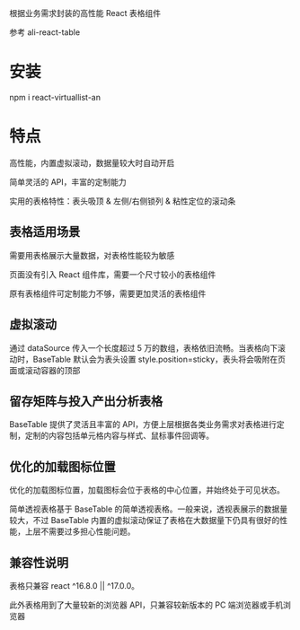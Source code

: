 根据业务需求封装的高性能 React 表格组件

参考 ali-react-table

# 安装
npm i react-virtuallist-an

# 特点

高性能，内置虚拟滚动，数据量较大时自动开启

简单灵活的 API，丰富的定制能力

实用的表格特性：表头吸顶 & 左侧/右侧锁列 & 粘性定位的滚动条

## 表格适用场景

需要用表格展示大量数据，对表格性能较为敏感

页面没有引入 React 组件库，需要一个尺寸较小的表格组件

原有表格组件可定制能力不够，需要更加灵活的表格组件

## 虚拟滚动 
通过 dataSource 传入一个长度超过 5 万的数组，表格依旧流畅。当表格向下滚动时，BaseTable 默认会为表头设置 style.position=sticky，表头将会吸附在页面或滚动容器的顶部


## 留存矩阵与投入产出分析表格 
BaseTable 提供了灵活且丰富的 API，方便上层根据各类业务需求对表格进行定制，定制的内容包括单元格内容与样式、鼠标事件回调等。 


## 优化的加载图标位置

优化的加载图标位置，加载图标会位于表格的中心位置，并始终处于可见状态。


简单透视表格基于 BaseTable 的简单透视表格。一般来说，透视表展示的数据量较大，不过 BaseTable 内置的虚拟滚动保证了表格在大数据量下仍具有很好的性能，上层不需要过多担心性能问题。

## 兼容性说明
表格只兼容 react ^16.8.0 || ^17.0.0。

此外表格用到了大量较新的浏览器 API，只兼容较新版本的 PC 端浏览器或手机浏览器
